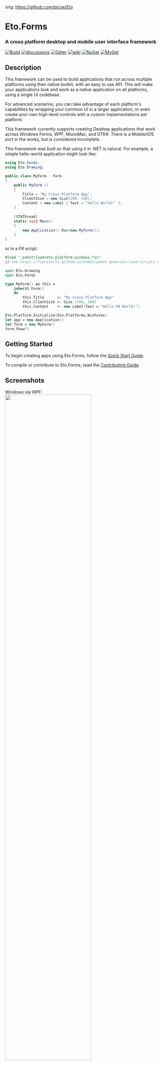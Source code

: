 orig: https://github.com/picoe/Eto

Eto.Forms
=========
### A cross platform desktop and mobile user interface framework

[![Build](https://github.com/picoe/Eto/actions/workflows/build.yml/badge.svg)](https://github.com/picoe/Eto/actions/workflows/build.yml)
[![discussions](https://img.shields.io/badge/join-the%20discussions-yellowgreen.svg)](https://github.com/picoe/Eto/discussions)
[![Gitter](https://img.shields.io/gitter/room/nwjs/nw.js.svg)](https://gitter.im/picoe/Eto)
[![wiki](https://img.shields.io/badge/browse-the%20wiki-orange.svg)](https://github.com/picoe/Eto/wiki)
[![NuGet](http://img.shields.io/nuget/v/Eto.Forms.svg?style=flat)](https://www.nuget.org/packages/Eto.Forms/)
[![MyGet](http://img.shields.io/myget/eto/vpre/Eto.Forms.svg?style=flat&label=MyGet)](https://www.myget.org/gallery/eto)

Description
-----------

This framework can be used to build applications that run across multiple platforms using their native toolkit, with an easy to use API. This will make your applications look and work as a native application on all platforms, using a single UI codebase.

For advanced scenarios, you can take advantage of each platform's capabilities by wrapping your common UI in a larger application, or even create your own high-level controls with a custom implementations per platform.

This framework currently supports creating Desktop applications that work across Windows Forms, WPF, MonoMac, and GTK#.
There is a Mobile/iOS port in the works, but is considered incomplete.

This framework was built so that using it in .NET is natural. For example, a simple hello-world application might look like:

```C#
using Eto.Forms;
using Eto.Drawing;

public class MyForm : Form
{
	public MyForm ()
	{
		Title = "My Cross-Platform App";
		ClientSize = new Size(200, 200);
		Content = new Label { Text = "Hello World!" };
	}
	
	[STAThread]
	static void Main()
	{
		new Application().Run(new MyForm());
	}
}
```

or in a F# script:

```fsharp
#load ".paket/load/eto.platform.windows.fsx"
// see https://fsprojects.github.io/Paket/paket-generate-load-scripts.html

open Eto.Drawing
open Eto.Forms

type MyForm() as this =
    inherit Form()
    do
        this.Title      <- "My Cross-Platform App"
        this.ClientSize <- Size (200, 200)
        this.Content    <- new Label(Text = "Hello F# World!")

Eto.Platform.Initialize(Eto.Platforms.WinForms)
let app = new Application()
let form = new MyForm()
form.Show()
```

Getting Started
---------------

To begin creating apps using Eto.Forms, follow the [Quick Start Guide](https://github.com/picoe/Eto/wiki/Quick-Start).

To compile or contribute to Eto.Forms, read the [Contributing Guide](https://github.com/picoe/Eto/wiki/Contributing).


Screenshots
-----------
Windows via WPF:  
<img src="./images/windows.png" width=75% height=75%>  
Mac via MonoMac:  
<img src="./images/mac.png" width=75% height=75%>  
Linux via GTK#3:  
<img src="./images/linux.png" width=75% height=75%>  

Applications
------------
* [MonoGame Pipeline Tool](https://github.com/MonoGame/MonoGame) - Content manager for MonoGame
* [Manager](http://www.manager.io) - Accounting Software
* [PabloDraw](http://picoe.ca/products/pablodraw/alpha) - Character based drawing application
* [Notedown](https://github.com/cwensley/Notedown) - Note taking application
* [Eto.Test](https://github.com/picoe/Eto/tree/master/test/Eto.Test) - Application to test the functionality of each widget
* [DWSIM](https://github.com/DanWBR/dwsim5) - Chemical Process Simulator
* [Termission](https://github.com/junian/termission) - Cross-platform Serial/TCP Terminal with Scriptable Auto-Response
* [Visual SEO Studio](https://visual-seo.com/) - Technical SEO Auditing Tool
* [RegexFileSearcher](https://github.com/CommonLoon102/RegexFileSearcher) - Cross-platform regex file searching tool in .NET 5
* [RegexTestBench](https://github.com/CommonLoon102/RegexTestBench) - Cross-platform regex testing tool in .NET 5
* [GEDKeeper (v3)](https://github.com/Serg-Norseman/GEDKeeper) - Cross-platform application for working with personal genealogical databases

Third party libraries
----------

| |Pure Eto.Forms|[SkiaSharp](https://github.com/mono/SkiaSharp) edition| | |
|---|---|---|---|---|
|[ScottPlot](https://scottplot.net/quickstart/eto/)|[![pure](https://img.shields.io/nuget/v/ScottPlot.Eto.svg)](https://www.nuget.org/packages/ScottPlot.Eto/)||Plotting library that makes it easy to interactively display large datasets.|[![sample](https://badgen.net/badge/icon/sample?icon=awesome&label)](https://user-images.githubusercontent.com/44544090/140962349-1986e503-65d0-41bc-ae93-98f1a38a0266.png)[![sample](https://badgen.net/badge/icon/sample?icon=awesome&label)](https://user-images.githubusercontent.com/44544090/140963641-50117714-7dfb-4fcf-b30a-3a5f9912965a.png)
|[LiveCharts](https://lvcharts.net/)||[![skia](https://img.shields.io/nuget/v/LiveChartsCore.SkiaSharpView.Eto.svg)](https://www.nuget.org/packages/LiveChartsCore.SkiaSharpView.Eto/)|Simple, flexible, powerful and open source data visualization for .Net.|[![sample](https://badgen.net/badge/icon/sample?icon=awesome&label)](https://user-images.githubusercontent.com/44544090/151693514-4ad24a59-547a-4e2a-8553-678f6d558c94.gif)[![sample](https://badgen.net/badge/icon/sample?icon=awesome&label)](https://user-images.githubusercontent.com/44544090/151693549-7337aa21-bbf7-470d-96c7-9c8d071252bc.gif)[![sample](https://badgen.net/badge/icon/sample?icon=awesome&label)](https://user-images.githubusercontent.com/44544090/151693577-92917ff3-bb85-4395-ac21-c64cecfdf9ed.gif)
|[Microcharts](https://github.com/microcharts-dotnet/Microcharts)||[![skia](https://img.shields.io/nuget/v/Microcharts.Eto.svg)](https://www.nuget.org/packages/Microcharts.Eto/)|Create elegant Cross-Platform simple charts.|[![sample](https://badgen.net/badge/icon/sample?icon=awesome&label)](https://raw.githubusercontent.com/rafntor/Eto.Microcharts/master/quickstart.png)
|[OxyPlot](https://oxyplot.github.io/)|[![pure](https://img.shields.io/nuget/v/OxyPlot.Eto.svg)](https://www.nuget.org/packages/OxyPlot.Eto/)|[![skia](https://img.shields.io/nuget/v/OxyPlot.Eto.Skia.svg)](https://www.nuget.org/packages/OxyPlot.Eto.Skia/)|Cross-platform plotting library for .NET.|[![sample](https://badgen.net/badge/icon/sample?icon=awesome&label)](https://user-images.githubusercontent.com/44544090/156793664-e7e883fa-46ac-47cc-8d6d-bf4010837218.gif)[![sample](https://badgen.net/badge/icon/sample?icon=awesome&label)](https://user-images.githubusercontent.com/44544090/156793675-1b95af06-e008-456c-a14e-06bf0a135103.gif)[![sample](https://badgen.net/badge/icon/sample?icon=awesome&label)](https://user-images.githubusercontent.com/44544090/156795115-252c0a8a-e176-4816-bb21-5d4f6da1128a.gif)
|[Mapsui](https://mapsui.com/)||[![skia](https://img.shields.io/nuget/v/Mapsui.Eto.svg)](https://www.nuget.org/packages/Mapsui.Eto/)|A C# map component for apps.|[![sample](https://badgen.net/badge/icon/sample?icon=awesome&label)](https://user-images.githubusercontent.com/44544090/155893193-3b7363ce-a72b-4dd8-8267-14ca26614f9e.gif)[![sample](https://badgen.net/badge/icon/sample?icon=awesome&label)](https://user-images.githubusercontent.com/44544090/155893198-959f6cc4-a9b7-4c4c-8caa-a81efa0e1109.gif)[![sample](https://badgen.net/badge/icon/sample?icon=awesome&label)](https://user-images.githubusercontent.com/44544090/155893201-e9a9658a-3105-4860-b60d-3b06e9ec0613.gif)
|[LibVLCSharp](https://code.videolan.org/videolan/LibVLCSharp)|[![pure](https://img.shields.io/nuget/v/LibVLCSharp.Eto.svg)](https://www.nuget.org/packages/LibVLCSharp.Eto/)||Display a video in an Eto app.|[![sample](https://badgen.net/badge/icon/sample?icon=awesome&label)](https://user-images.githubusercontent.com/44544090/159070887-200bf7c7-221e-45d3-afa5-284967ee65de.png)[![sample](https://badgen.net/badge/icon/sample?icon=awesome&label)](https://user-images.githubusercontent.com/44544090/159070888-176e8b93-dee1-4247-a143-3c15c8eab6b7.png)
|[Eto.OpenTK](https://github.com/picoe/Eto.OpenTK)|[![pure](https://img.shields.io/nuget/v/Eto.OpenTK.svg)](https://www.nuget.org/packages/Eto.OpenTK/)||OpenGL viewport control for Eto.Forms using OpenTK.|
|[Eto.Veldrid](https://github.com/picoe/Eto.Veldrid)|[![pure](https://img.shields.io/nuget/v/Eto.Veldrid.svg)](https://www.nuget.org/packages/Eto.Veldrid/)||A control to embed the Veldrid graphics library in Eto.Forms.|
|[Eto.CodeEditor](https://www.nuget.org/packages/Eto.CodeEditor)|[![pure](https://img.shields.io/nuget/v/Eto.CodeEditor.svg)](https://www.nuget.org/packages/Eto.CodeEditor/)||A package that gives you a code editor control in Eto.Forms.|
|[Eto.HtmlRenderer](https://www.nuget.org/packages/Eto.HtmlRenderer)|[![pure](https://img.shields.io/nuget/v/Eto.HtmlRenderer.svg)](https://www.nuget.org/packages/Eto.HtmlRenderer/)||Provides an Eto control to display HTML content.|
|[Eto.RainbowLoading](https://github.com/rafntor/Eto.RainbowLoading)|[![pure](https://img.shields.io/nuget/v/Eto.RainbowLoading.svg)](https://www.nuget.org/packages/Eto.RainbowLoading/)|[![skia](https://img.shields.io/nuget/v/Eto.RainbowLoading.Skia.svg)](https://www.nuget.org/packages/Eto.RainbowLoading.Skia/)|A control showing the Android loading indicator.|[![sample](https://badgen.net/badge/icon/sample?icon=awesome&label)](https://raw.githubusercontent.com/rafntor/Eto.RainbowLoading/master/Animation.gif)
|[Eto.GifImageView](https://github.com/rafntor/Eto.GifImageView)|[![pure](https://img.shields.io/nuget/v/Eto.GifImageView.svg)](https://www.nuget.org/packages/Eto.GifImageView/)||A control for displaying GIF's.|[![sample](https://badgen.net/badge/icon/sample?icon=awesome&label)](https://raw.githubusercontent.com/rafntor/Eto.GifImageView/master/Animation.gif)
|[Eto.SkiaDraw](https://github.com/rafntor/Eto.SkiaDraw)|[![pure](https://img.shields.io/nuget/v/Eto.SkiaDraw.svg)](https://www.nuget.org/packages/Eto.SkiaDraw/)||A control enabling use of SkiaSharp in Eto.
|[Eto.Containers](https://github.com/rafntor/Eto.Containers)|[![pure](https://img.shields.io/nuget/v/Eto.Containers.svg)](https://www.nuget.org/packages/Eto.Containers/)||Some extra Eto.Forms container controls.

&#128073; Note : Some packages are in the pipeline but will not appear until next release is created.

Assemblies
----------

Your project only needs to reference Eto.dll, and include the corresponding platform assembly that you wish to target. To run on a Mac platform, you need to [bundle your app](https://github.com/picoe/Eto/wiki/Running-your-application).

* Eto.dll - Eto.Forms (UI), Eto.Drawing (Graphics), and platform loading
* Eto.Mac.dll - MonoMac platform for OS X using 32-bit mono
* Eto.Mac64.dll - MonoMac platform for OS X using 64-bit mono
* Eto.XamMac.dll - Xamarin.Mac Classic platform for OS X to embed mono
* Eto.XamMac2.dll - Xamarin.Mac Unified platform for OS X to embed mono
* Eto.WinForms.dll - Windows Forms platform using GDI+ for graphics
* Eto.Direct2D.dll - Windows Forms platform using Direct2D for graphics
* Eto.Wpf.dll - Windows Presentation Foundation platform
* Eto.Gtk.dll - Gtk+3 platform for Mac, Windows, and Linux.
* Eto.Gtk2.dll - Gtk2 platform using gtk-sharp2 on Mac, Windows, and Linux.
* Eto.Gtk3.dll - [deprecated] Gtk3 platform for running on Linux with gtk-sharp3 package
* Eto.iOS.dll - Xamarin.iOS platform
* Eto.Android.dll - Xamarin.Android platform

Currently supported targets
---------------------------

* OS X: MonoMac or Xamarin.Mac
* Linux: GTK# 2 or 3
* Windows: Windows Forms (using GDI or Direct2D) or WPF
	
Under development
-----------------

These platforms are currently incomplete or in development. Any eager bodies willing to help feel free to do so!

* iOS using Xamarin.iOS
* Android using Xamarin.Android (Eto.Android)
